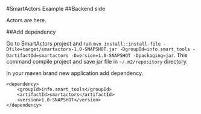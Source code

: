 #SmartActors Example
##Backend side

Actors are here.

##Add dependency

Go to SmartActors project and run `mvn install::install-file -Dfile=target/smartactors-1.0-SNAPSHOT.jar -DgroupId=info.smart_tools -DartifactId=smartactors -Dversion=1.0-SNAPSHOT -Dpackaging=jar`. This command compile project and save jar file in `~/.m2/repository` directory.

In your maven brand new application add dependency.

```
<dependency>
    <groupId>info.smart_tools</groupId>
    <artifactId>smartactors</artifactId>
    <version>1.0-SNAPSHOT</version>
</dependency>
```
